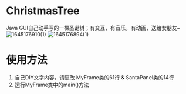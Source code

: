 # ChristmasTree
Java GUI自己动手写的一棵圣诞树；有交互，有音乐，有动画，送给女朋友~
![1645176910(1)](https://user-images.githubusercontent.com/75669365/154656574-cf98d9e5-cd63-4dea-a8a6-e5d8c4cf3530.png)
![1645176894(1)](https://user-images.githubusercontent.com/75669365/154656681-dda7c75b-79a6-4309-b304-5e3b60287f68.png)

# 使用方法
1. 自己DIY文字内容，请更改 MyFrame类的61行 & SantaPanel类的14行</br>
2. 运行MyFrame类中的main()方法
